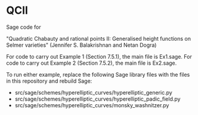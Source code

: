# QCII

Sage code for 

"Quadratic Chabauty and rational points II: Generalised height functions on
Selmer varieties" (Jennifer S. Balakrishnan and Netan Dogra)

For code to carry out Example 1 (Section 7.5.1), the main file is Ex1.sage. 
For code to carry out Example 2 (Section 7.5.2), the main file is Ex2.sage.

To run either example, replace the following Sage library files with the files in this repository and rebuild Sage:
 * src/sage/schemes/hyperelliptic_curves/hyperelliptic_generic.py
 * src/sage/schemes/hyperelliptic_curves/hyperelliptic_padic_field.py
 * src/sage/schemes/hyperelliptic_curves/monsky_washnitzer.py
